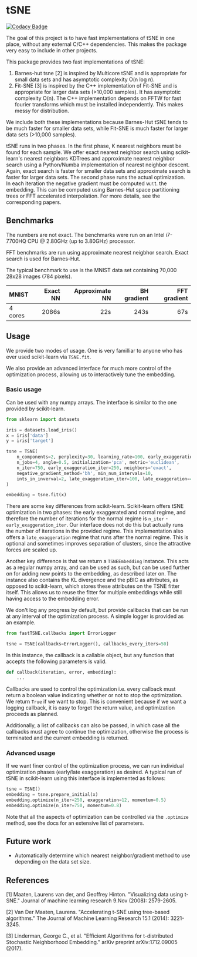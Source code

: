 # tSNE

[![Codacy Badge](https://api.codacy.com/project/badge/Grade/ef67c21a74924b548acae5a514bc443d)](https://app.codacy.com/app/pavlin-policar/fastTSNE?utm_source=github.com&utm_medium=referral&utm_content=pavlin-policar/fastTSNE&utm_campaign=Badge_Grade_Dashboard)

The goal of this project is to have fast implementations of tSNE in one place, without any external C/C++ dependencies. This makes the package very easy to include in other projects.

This package provides two fast implementations of tSNE:
1. Barnes-hut tsne [2] is inspired by Multicore tSNE and is appropriate for small data sets and has asymptotic complexity O(n log n).
2. Fit-SNE [3] is inspired by the C++ implementation of Fit-SNE and is appropriate for larger data sets (>10,000 samples). It has asymptotic complexity O(n). The C++ implementation depends on FFTW for fast fourier transforms which must be installed independently. This makes messy for distribution.

We include both these implementations because Barnes-Hut tSNE tends to be much faster for smaller data sets, while Fit-SNE is much faster for larger data sets (>10,000 samples).

tSNE runs in two phases. In the first phase, K nearest neighbors must be found for each sample. We offer exact nearest neighbor search using scikit-learn's nearest neighbors KDTrees and approximate nearest neighbor search using a Python/Numba implementation of nearest neighbor descent. Again, exact search is faster for smaller data sets and approximate search is faster for larger data sets.
The second phase runs the actual optimization. In each iteration the negative gradient must be computed w.r.t. the embedding. This can be computed using Barnes-Hut space partitioning trees or FFT accelerated interpolation. For more details, see the corresponding papers.

## Benchmarks
The numbers are not exact. The benchmarks were run on an Intel i7-7700HQ CPU @ 2.80GHz (up to 3.80GHz) processor.

FFT benchmarks are run using approximate nearest neigbhor search. Exact search is used for Barnes-Hut.

The typical benchmark to use is the MNIST data set containing 70,000 28x28 images (784 pixels).

| MNIST | Exact NN | Approximate NN | BH gradient | FFT gradient |
|:---|---:|---:|---:|---:|
| 4 cores | 2086s | 22s | 243s | 67s |

 
## Usage
We provide two modes of usage. One is very familliar to anyone who has ever used scikit-learn via `TSNE.fit`.

We also provide an advanced interface for much more control of the optimization process, allowing us to interactively tune the embedding.

### Basic usage

Can be used with any numpy arrays. The interface is similar to the one provided by scikit-learn.

```python
from sklearn import datasets

iris = datasets.load_iris()
x = iris['data']
y = iris['target']

tsne = TSNE(
	n_components=2, perplexity=30, learning_rate=100, early_exaggeration=12,
	n_jobs=4, angle=0.5, initialization='pca', metric='euclidean',
	n_iter=750, early_exaggeration_iter=250, neighbors='exact',
	negative_gradient_method='bh', min_num_intervals=10,
	ints_in_inverval=2, late_exaggeration_iter=100, late_exaggeration=4,
)

embedding = tsne.fit(x)
```

There are some key differences from scikit-learn. Scikit-learn offers tSNE optimization in two phases: the early exaggerated and normal regime, and therefore the number of iterations for the normal regime is `n_iter` - `early_exaggeration_iter`. Our interface does not do this but actually runs the number of iterations in the provided regime. This implementation also offers a `late_exaggeration` regime that runs after the normal regime. This is optional and sometimes improves separation of clusters, since the attractive forces are scaled up.

Another key difference is that we return a `TSNEEmbedding` instance. This acts as a regular numpy array, and can be used as such, but can be used further on for adding new points to the embedding, as described later on. The instance also contains the KL divergence and the pBIC as attributes, as opposed to scikit-learn, which stores these attributes on the TSNE fitter itself. This allows us to reuse the fitter for multiple embeddings while still having access to the embedding error.

We don't log any progress by default, but provide callbacks that can be run at any interval of the optimization process. A simple logger is provided as an example.

```python
from fastTSNE.callbacks import ErrorLogger

tsne = TSNE(callbacks=ErrorLogger(), callbacks_every_iters=50)
```

In this instance, the callback is a callable object, but any function that accepts the following parameters is valid.
```python
def callback(iteration, error, embedding):
	...
```

Callbacks are used to control the optimization i.e. every callback must return a boolean value indicating whether or not to stop the optimization. We return `True` if we want to stop. This is convenient because if we want a logging callback, it is easy to forget the return value, and optimization proceeds as planned.

Additionally, a list of callbacks can also be passed, in which case all the callbacks must agree to continue the optimization, otherwise the process is terminated and the current embedding is returned.

### Advanced usage

If we want finer control of the optimization process, we can run individual optimization phases (early/late exaggeration) as desired. A typical run of tSNE in scikit-learn using this interface is implemented as follows:

```python
tsne = TSNE()
embedding = tsne.prepare_initial(x)
embedding.optimize(n_iter=250, exaggeration=12, momentum=0.5)
embedding.optimize(n_iter=750, momentum=0.8)
```

Note that all the aspects of optimization can be controlled via the `.optimize` method, see the docs for an extensive list of parameters.


## Future work

- Automatically determine which nearest neighbor/gradient method to use depending on the data set size.

## References

[1] Maaten, Laurens van der, and Geoffrey Hinton. "Visualizing data using t-SNE." Journal of machine learning research 9.Nov (2008): 2579-2605.

[2] Van Der Maaten, Laurens. "Accelerating t-SNE using tree-based algorithms." The Journal of Machine Learning Research 15.1 (2014): 3221-3245.

[3] Linderman, George C., et al. "Efficient Algorithms for t-distributed Stochastic Neighborhood Embedding." arXiv preprint arXiv:1712.09005 (2017).
